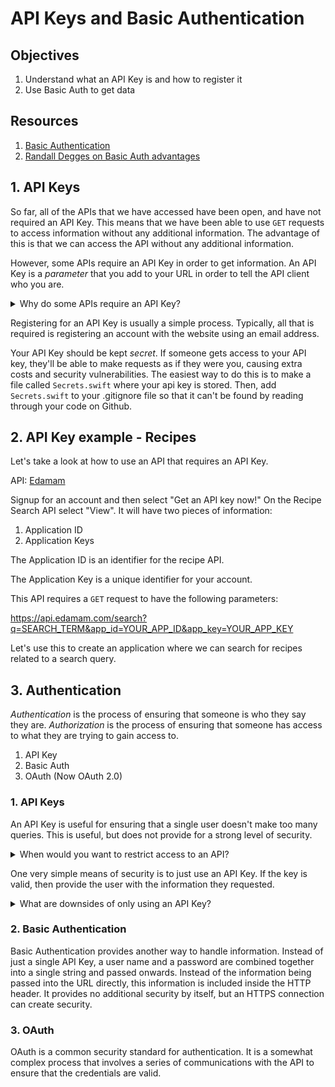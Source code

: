 # API Keys and Basic Authentication

## Objectives

1. Understand what an API Key is and how to register it
2. Use Basic Auth to get data

## Resources

1. [Basic Authentication](https://en.wikipedia.org/wiki/Basic_access_authentication)
2. [Randall Degges on Basic Auth advantages](https://www.rdegges.com/2015/why-i-love-basic-auth/)

## 1. API Keys

So far, all of the APIs that we have accessed have been open, and have not required an API Key.  This means that we have been able to use `GET` requests to access information without any additional information.  The advantage of this is that we can access the API without any additional information.  

However, some APIs require an API Key in order to get information.  An API Key is a *parameter* that you add to your URL in order to tell the API client who you are.

<details>
<summary>Why do some APIs require an API Key?</summary>

They can control how many requests each key is able to make

</details>

Registering for an API Key is usually a simple process.  Typically, all that is required is registering an account with the website using an email address.

Your API Key should be kept <em>secret</em>.  If someone gets access to your API key, they'll be able to make requests as if they were you, causing extra costs and security vulnerabilities.  The easiest way to do this is to make a file called `Secrets.swift` where your api key is stored.  Then, add `Secrets.swift` to your .gitignore file so that it can't be found by reading through your code on Github.


## 2. API Key example - Recipes

Let's take a look at how to use an API that requires an API Key.

API: [Edamam](https://developer.edamam.com/edamam-recipe-api)

Signup for an account and then select "Get an API key now!"  On the Recipe Search API select "View".  It will have two pieces of information:

1. Application ID
2. Application Keys

The Application ID is an identifier for the recipe API.

The Application Key is a unique identifier for your account.

This API requires a `GET` request to have the following parameters:

https://api.edamam.com/search?q=SEARCH_TERM&app_id=YOUR_APP_ID&app_key=YOUR_APP_KEY

Let's use this to create an application where we can search for recipes related to a search query.


## 3. Authentication

*Authentication* is the process of ensuring that someone is who they say they are.  *Authorization* is the process of ensuring that someone has access to what they are trying to gain access to.

1. API Key
2. Basic Auth
3. OAuth (Now OAuth 2.0)


### 1. API Keys

An API Key is useful for ensuring that a single user doesn't make too many queries.  This is useful, but does not provide for a strong level of security.  

<details>
<summary>When would you want to restrict access to an API?</summary>

If the information is protected, or if you only want some people to have write-access.

</details>


One very simple means of security is to just use an API Key.  If the key is valid, then provide the user with the information they requested.

<details>
<summary> What are downsides of only using an API Key? </summary>

The APIKey is stored in the URL.  If anyone is able to view the URL, they will have access to the APIKey.  They could then make requests to the API by stealing your API key and access or modify protected information

</details>

### 2. Basic Authentication

Basic Authentication provides another way to handle information.  Instead of just a single API Key, a user name and a password are combined together into a single string and passed onwards.  Instead of the information being passed into the URL directly, this information is included inside the HTTP header.  It provides no additional security by itself, but an HTTPS connection can create security.


### 3. OAuth

OAuth is a common security standard for authentication.  It is a somewhat complex process that involves a series of communications with the API to ensure that the credentials are valid.
